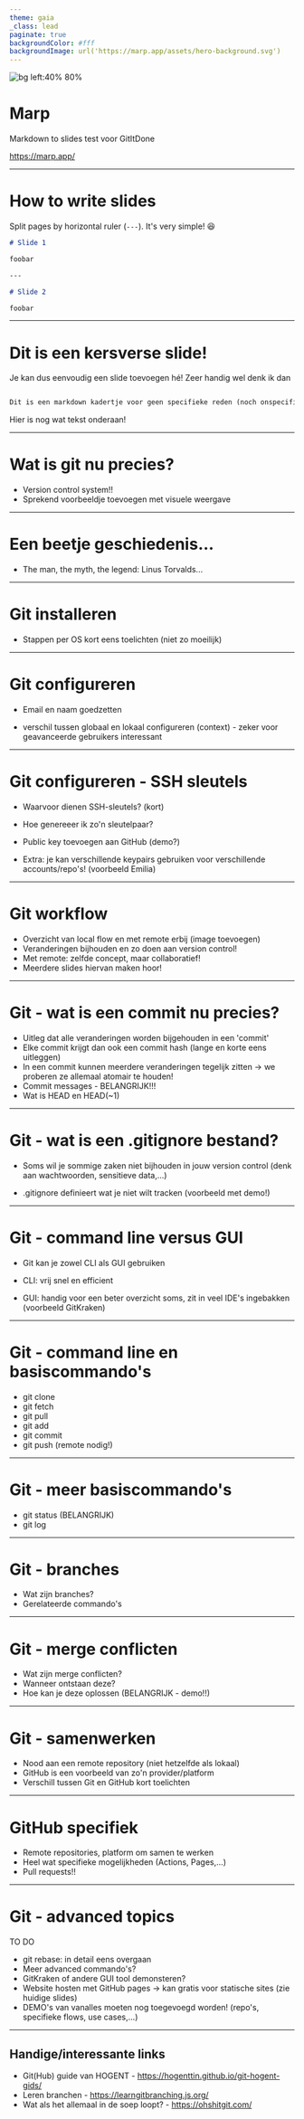 ```yaml
---
theme: gaia
_class: lead
paginate: true
backgroundColor: #fff
backgroundImage: url('https://marp.app/assets/hero-background.svg')
---
```


![bg left:40% 80%](https://marp.app/assets/marp.svg)

# **Marp**

Markdown to slides test voor GitItDone

https://marp.app/

---

# How to write slides

Split pages by horizontal ruler (`---`). It's very simple! :satisfied:

```markdown
# Slide 1

foobar

---

# Slide 2

foobar
```

---

# Dit is een kersverse slide!

Je kan dus eenvoudig een slide toevoegen hé! Zeer handig wel denk ik dan

```markdown

Dit is een markdown kadertje voor geen specifieke reden (noch onspecifieke reden...)

```

Hier is nog wat tekst onderaan!

---

# Wat is git nu precies?
- Version control system!!
- Sprekend voorbeeldje toevoegen met visuele weergave

---

# Een beetje geschiedenis...

- The man, the myth, the legend: Linus Torvalds...

---

# Git installeren

- Stappen per OS kort eens toelichten (niet zo moeilijk)
---

# Git configureren

- Email en naam goedzetten
  
- verschil tussen globaal en lokaal configureren (context) - zeker voor geavanceerde gebruikers interessant

---

# Git configureren - SSH sleutels

- Waarvoor dienen SSH-sleutels? (kort)
  
- Hoe genereeer ik zo'n sleutelpaar?

- Public key toevoegen aan GitHub (demo?)

- Extra: je kan verschillende keypairs gebruiken voor verschillende accounts/repo's! (voorbeeld Emilia)

---


# Git workflow

- Overzicht van local flow en met remote erbij (image toevoegen)
- Veranderingen bijhouden en zo doen aan version control!
- Met remote: zelfde concept, maar collaboratief!
- Meerdere slides hiervan maken hoor!


---

# Git - wat is een commit nu precies?

- Uitleg dat alle veranderingen worden bijgehouden in een 'commit'
- Elke commit krijgt dan ook een commit hash (lange en korte eens uitleggen)
- In een commit kunnen meerdere veranderingen tegelijk zitten -> we proberen ze allemaal atomair te houden!
- Commit messages - BELANGRIJK!!!
- Wat is HEAD en HEAD(~1)

---

# Git - wat is een .gitignore bestand?

- Soms wil je sommige zaken niet bijhouden in jouw version control (denk aan wachtwoorden, sensitieve data,...) 

- .gitignore definieert wat je niet wilt tracken (voorbeeld met demo!)


---

# Git - command line versus GUI

- Git kan je zowel CLI als GUI gebruiken

- CLI: vrij snel en efficient

- GUI: handig voor een beter overzicht soms, zit in veel IDE's ingebakken (voorbeeld GitKraken)

---


# Git - command line en basiscommando's

- git clone
- git fetch
- git pull
- git add
- git commit 
- git push (remote nodig!)

---


# Git - meer basiscommando's

- git status (BELANGRIJK)
- git log

---


# Git - branches

- Wat zijn branches? 
- Gerelateerde commando's

---

# Git - merge conflicten

- Wat zijn merge conflicten? 
- Wanneer ontstaan deze?
- Hoe kan je deze oplossen (BELANGRIJK - demo!!)

---

# Git - samenwerken

- Nood aan een remote repository (niet hetzelfde als lokaal)
- GitHub is een voorbeeld van zo'n provider/platform
- Verschill tussen Git en GitHub kort toelichten


---

# GitHub specifiek

- Remote repositories, platform om samen te werken
- Heel wat specifieke mogelijkheden (Actions, Pages,...)
- Pull requests!!

---


# Git - advanced topics 

TO DO

- git rebase: in detail eens overgaan
- Meer advanced commando's?
- GitKraken of andere GUI tool demonsteren?
- Website hosten met GitHub pages -> kan gratis voor statische sites (zie huidige slides)
- DEMO's van vanalles moeten nog toegevoegd worden! (repo's, specifieke flows, use cases,...)

---

## Handige/interessante links

- Git(Hub) guide van HOGENT - https://hogenttin.github.io/git-hogent-gids/
- Leren branchen - https://learngitbranching.js.org/
- Wat als het allemaal in de soep loopt? - https://ohshitgit.com/ 